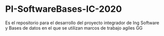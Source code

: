# PI-SoftwareBases-IC-2020
Es el repositorio para el desarrollo del proyecto integrador de Ing Software y Bases de datos en el que se utilizan marcos de trabajo agiles 
GG